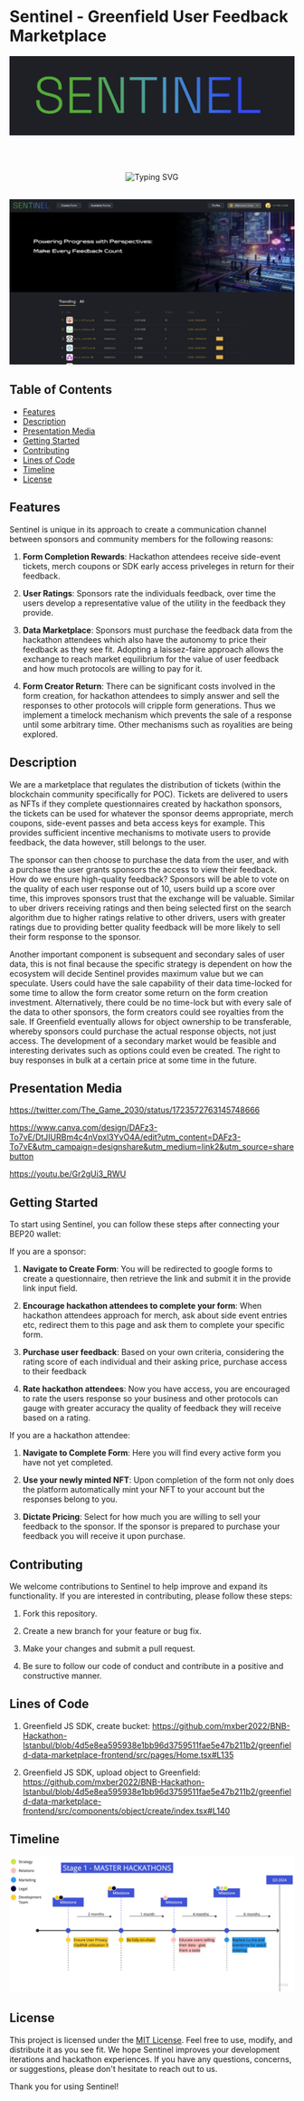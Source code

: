 # Sentinel - Greenfield User Feedback Marketplace
<p align="center">
   <img width="600" src="Assets/Sentinel_logo.png">
</p>


</p>
<br><br/>
<p align="center">
  <img src="https://readme-typing-svg.herokuapp.com?font=Roboto&duration=2000&pause=1000&color=000000&center=true&vCenter=true&random=false&width=435&lines=Powering+Progress+with+Perspectives%3A;Make+Every+Feedback+Count" alt="Typing SVG" />
<br><br/>

<p align="center">
  <img src="Assets/Sentinel_Landing_Page.png">
</p>

## Table of Contents

- [Features](#features)
- [Description](#discription)
- [Presentation Media](#presentation-media)
- [Getting Started](#getting-started)
- [Contributing](#contributing)
- [Lines of Code](#lines-of-code)
- [Timeline](#timeline)
- [License](#license)

## Features

Sentinel is unique in its approach to create a communication channel between sponsors and community members for the following reasons:

1. **Form Completion Rewards**: Hackathon attendees receive side-event tickets, merch coupons or SDK early access priveleges in return for their feedback.

2. **User Ratings**: Sponsors rate the individuals feedback, over time the users develop a representative value of the utility in the feedback they provide. 

3. **Data Marketplace**: Sponsors must purchase the feedback data from the hackathon attendees which also have the autonomy to price their feedback as they see fit. Adopting a laissez-faire approach allows the exchange to reach market equilibrium for the value of user feedback and how much protocols are willing to pay for it. 

4. **Form Creator Return**: There can be significant costs involved in the form creation, for hackathon attendees to simply answer and sell the responses to other protocols will cripple form generations. Thus we implement a timelock mechanism which prevents the sale of a response until some arbitrary time. Other mechanisms such as royalities are being explored.

## Description

We are a marketplace that regulates the distribution of tickets (within the blockchain community specifically for POC). Tickets are delivered to users as NFTs if they complete questionnaires created by hackathon sponsors, the tickets can be used for whatever the sponsor deems appropriate, merch coupons, side-event passes and beta access keys for example. This provides sufficient incentive mechanisms to motivate users to provide feedback, the data however, still belongs to the user. 

The sponsor can then choose to purchase the data from the user, and with a purchase the user grants sponsors the access to view their feedback. How do we ensure high-quality feedback? Sponsors will be able to vote on the quality of each user response out of 10, users build up a score over time, this improves sponsors trust that the exchange will be valuable. Similar to uber drivers receiving ratings and then being selected first on the search algorithm due to higher ratings relative to other drivers, users with greater ratings due to providing better quality feedback will be more likely to sell their form response to the sponsor. 

Another important component is subsequent and secondary sales of user data, this is not final because the specific strategy is dependent on how the ecosystem will decide Sentinel provides maximum value but we can speculate. Users could have the sale capability of their data time-locked for some time to allow the form creator some return on the form creation investment. Alternatively, there could be no time-lock but with every sale of the data to other sponsors, the form creators could see royalties from the sale. If Greenfield eventually allows for object ownership to be transferable, whereby sponsors could purchase the actual response objects, not just access. The development of a secondary market would be feasible and interesting derivates such as options could even be created. The right to buy responses in bulk at a certain price at some time in the future.

## Presentation Media

https://twitter.com/The_Game_2030/status/1723572763145748666

https://www.canva.com/design/DAFz3-To7vE/DtJIURBm4c4nVpxl3YvO4A/edit?utm_content=DAFz3-To7vE&utm_campaign=designshare&utm_medium=link2&utm_source=sharebutton

https://youtu.be/Gr2gUi3_RWU

## Getting Started

To start using Sentinel, you can follow these steps after connecting your BEP20 wallet:

If you are a sponsor: 

1. **Navigate to Create Form**: You will be redirected to google forms to create a questionnaire, then retrieve the link and submit it in the provide link input field.

2. **Encourage hackathon attendees to complete your form**: When hackathon attendees approach for merch, ask about side event entries etc, redirect them to this page and ask them to complete your specific form.

3. **Purchase user feedback**: Based on your own criteria, considering the rating score of each individual and their asking price, purchase access to their feedback

4. **Rate hackathon attendees**: Now you have access, you are encouraged to rate the users response so your business and other protocols can gauge with greater accuracy the quality of feedback they will receive based on a rating.

If you are a hackathon attendee: 

1. **Navigate to Complete Form**: Here you will find every active form you have not yet completed.

2. **Use your newly minted NFT**: Upon completion of the form not only does the platform automatically mint your NFT to your account but the responses belong to you.

3. **Dictate Pricing**: Select for how much you are willing to sell your feedback to the sponsor. If the sponsor is prepared to purchase your feedback you will receive it upon purchase.

## Contributing

We welcome contributions to Sentinel to help improve and expand its functionality. If you are interested in contributing, please follow these steps:

1. Fork this repository.

2. Create a new branch for your feature or bug fix.

3. Make your changes and submit a pull request.

4. Be sure to follow our code of conduct and contribute in a positive and constructive manner.

## Lines of Code

1) Greenfield JS SDK, create bucket: https://github.com/mxber2022/BNB-Hackathon-Istanbul/blob/4d5e8ea595938e1bb96d3759511fae5e47b211b2/greenfield-data-marketplace-frontend/src/pages/Home.tsx#L135
   
2) Greenfield JS SDK, upload object to Greenfield: https://github.com/mxber2022/BNB-Hackathon-Istanbul/blob/4d5e8ea595938e1bb96d3759511fae5e47b211b2/greenfield-data-marketplace-frontend/src/components/object/create/index.tsx#L140

## Timeline

<p align="center">
  <img src="Assets/Sentinel_Y0_timeline.jpg">
</p>

## License

This project is licensed under the [MIT License](LICENSE). Feel free to use, modify, and distribute it as you see fit. We hope Sentinel improves your development iterations and hackathon experiences. If you have any questions, concerns, or suggestions, please don't hesitate to reach out to us.

Thank you for using Sentinel!
